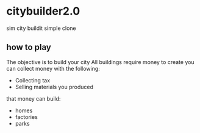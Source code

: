 # citybuilder2.0
sim city buildit simple clone

## how to play
The objective is to build your city
All buildings require money to create
you can collect money with the following:
- Collecting tax
- Selling materials you produced

that money can build:
- homes
- factories
- parks
